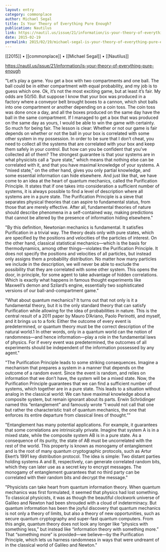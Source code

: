 ```yaml
---
layout: entry
category: commonplace
author: Michael Segal
title: Is Your Theory of Everything Pure Enough?
publication: Nautilus
link: https://nautil.us/issue/21/information/is-your-theory-of-everything-pure-enough
date: 2015-02-19
permalink: 2015/02/19/michael-segal-is-your-theory-of-everything-pure-enough
---
```


[[2015]] • [[commonplace]] • [[Michael Segal]] • [[Nautilus]]

https://nautil.us/issue/21/information/is-your-theory-of-everything-pure-enough

"Let’s play a game. You get a box with two compartments and one ball. The ball could be in either compartment with equal probability, and my job is to guess which one. Ok, it’s not the most exciting game, but at least it’s fair. My odds are 50/50. But suppose I know that your box was produced in a factory where a conveyor belt brought boxes to a cannon, which shot balls into one compartment or another depending on a coin toss. The coin toss was done once a day, and all the boxes produced on the same day have the ball in the same compartment. If I managed to get a box that was produced on the same day as yours, I would be able to win the game with certainty. So much for being fair. The lesson is clear: Whether or not our game is fair depends on whether or not the ball in your box is correlated with some other system in my possession. In order to be sure that I don’t cheat, you need to collect all the systems that are correlated with your box and keep them safely in your control. But how can you be confident that you’ve collected all of them? The strongest guarantee is that your systems are in what physicists call a “pure state,” which means that nothing else can be correlated with it, and that you have maximal knowledge of your systems. A “mixed state,” on the other hand, gives you only partial knowledge, and some essential information can hide elsewhere. And just like that, we have come to an idea at the heart of quantum mechanics, called the Purification Principle. It states that if one takes into consideration a sufficient number of systems, it is always possible to find a level of description where all systems are in a pure state. The Purification Principle is a sieve that separates physical theories that can aspire to fundamental status, from those that are merely effective. After all, fundamental theories of nature should describe phenomena in a self-contained way, making predictions that cannot be altered by the presence of information hiding elsewhere."
 
"By this definition, Newtonian mechanics is fundamental. It satisfies Purification in a trivial way. The theory deals only with pure states, which are specified by the positions and velocities of the particles of interest. On the other hand, classical statistical mechanics—which is the basis for thermodynamics, among other things—violates the Purification Principle. It does not specify the positions and velocities of all particles, but instead only assigns them a probability distribution. No matter how many particles we include in the description, we will never be able to exclude the possibility that they are correlated with some other system. This opens the door, in principle, for some agent to take advantage of hidden correlations. Which is exactly what happens in famous thought experiments like Maxwell’s demon and Szilard’s engine, essentially two sophisticated versions of our ball-and-compartment game."

"What about quantum mechanics? It turns out that not only is it a fundamental theory, but it is the only standard theory that can satisfy Purification while allowing for the idea of probabilities in nature. This is the central result of a 2011 paper by Mauro D’Ariano, Paolo Perinotti, and myself, and it brings us to a fork: Either the outcome of every event is predetermined, or quantum theory must be the correct description of the natural world.1 In other words, only in a quantum world can the notion of randomness—and hence information—play a role in the fundamental laws of physics. For if every event was predetermined, the outcomes of all experiments should be independent of the information possessed by any agent."

"The Purification Principle leads to some striking consequences. Imagine a mechanism that prepares a system in a manner that depends on the outcome of a random event. Since the event is random, and relies on information that we don’t have, the system will be a mixed state. Now, the Purification Principle guarantees that we can find a sufficient number of systems, which together are in a pure state. This leads to a situation without analog in the classical world: We can have maximal knowledge about a composite system, but remain ignorant about its parts. Erwin Schrödinger named this “entanglement” and famously wrote “I would not call that one but rather the characteristic trait of quantum mechanics, the one that enforces its entire departure from classical lines of thought.”"

"Entanglement has many potential applications. For example, it guarantees that some correlations are intrinsically private. Imagine that system A is in a mixed state, while the composite system AB is in a pure state. As a consequence of its purity, the state of AB must be uncorrelated with the rest of the world. This property is known as monogamy of entanglement and is the root of many quantum cryptographic protocols, such as Artur Ekert’s 1991 key distribution protocol. The idea is simple: Two distant parties holding systems A and B, respectively, can generate correlated random bits, which they can later use as a secret key to encrypt messages. The monogamy of entanglement guarantees that no third party can be correlated with their random bits and decrypt the message."
 
"Physicists can take heart from quantum information theory. When quantum mechanics was first formulated, it seemed that physics had lost something. To classical physicists, it was as though the beautiful clockwork universe of Galileo and Newton had been shrouded with a cloud of indeterminacy. But quantum information has been the joyful discovery that quantum mechanics is not only a theory of limits, but also a theory of new opportunities, such as secure quantum cryptography and super-fast quantum computers. From this angle, quantum theory does not look any longer like “physics with something less,” but instead like “information theory with something more.” That “something more” is provided—we believe—by the Purification Principle, which lets us harness randomness in ways that were undreamt of in the classical world of Galileo and Newton."

